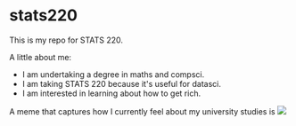 # stats220

This is my repo for STATS 220. 

A little about me:

- I am undertaking a degree in maths and compsci.
- I am taking STATS 220 because it's useful for datasci.
- I am interested in learning about how to get rich.

A meme that captures how I currently feel about my university studies is ![](https://c.tenor.com/8druEACXtX8AAAAd/tenor.gif)
